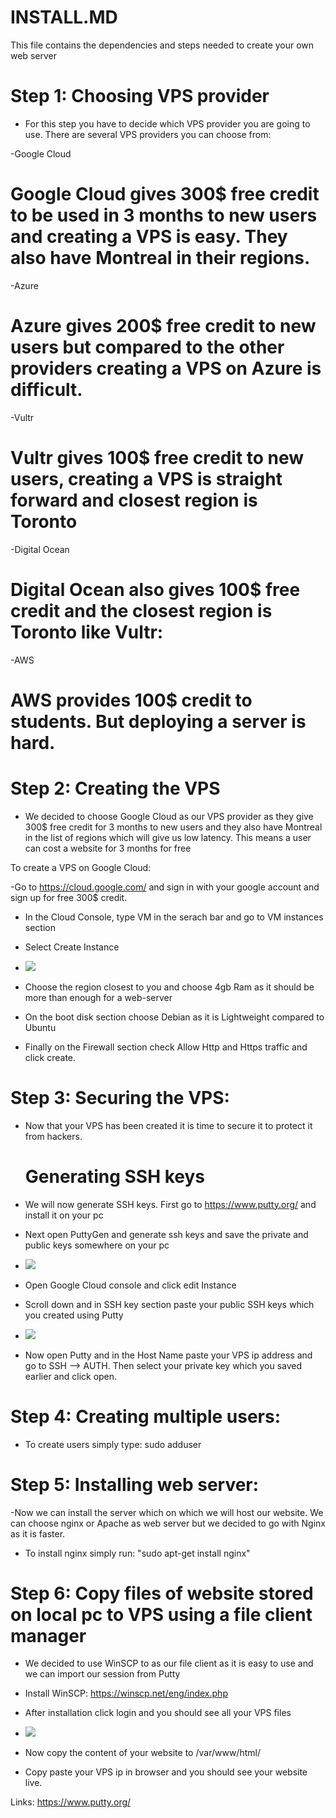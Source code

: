 # INSTALL.MD

This file contains the dependencies and steps needed to create your own web server

# Step 1: Choosing VPS provider

- For this step you have to decide which VPS provider you are going to use. There are several VPS providers you can choose from:

-Google Cloud

# Google Cloud gives 300$ free credit to be used in 3 months to new users and creating a VPS is easy. They also have Montreal in their regions.

-Azure

# Azure gives 200$ free credit to new users but compared to the other providers creating a VPS on Azure is difficult.

-Vultr

# Vultr gives 100$ free credit to new users, creating a VPS is straight forward and closest region is Toronto

-Digital Ocean

# Digital Ocean also gives 100$ free credit and the closest region is Toronto like Vultr:

-AWS

# AWS provides 100$ credit to students. But deploying a server is hard.

# Step 2: Creating the VPS

- We decided to choose Google Cloud as our VPS provider as they give 300$ free credit for 3
  months to new users and they also have Montreal in the list of regions which will give us low
  latency. This means a user can cost a website for 3 months for free

To create a VPS on Google Cloud:

-Go to https://cloud.google.com/ and sign in with your google account and sign up for free 300$ credit.

- In the Cloud Console, type VM in the serach bar and go to VM instances section

- Select Create Instance

- <img src="/Images/1.jpg" />

- Choose the region closest to you and choose 4gb Ram as it should be more than enough for a web-server

- On the boot disk section choose Debian as it is Lightweight compared to Ubuntu

- Finally on the Firewall section check Allow Http and Https traffic and click create.

# Step 3: Securing the VPS:

- Now that your VPS has been created it is time to secure it to protect it from hackers.

  # Generating SSH keys

- We will now generate SSH keys. First go to https://www.putty.org/ and install it on your pc

- Next open PuttyGen and generate ssh keys and save the private and public keys somewhere on your pc

- <img src="/Images/2.jpg" />

- Open Google Cloud console and click edit Instance
- Scroll down and in SSH key section paste your public SSH keys which you created using Putty
- <img src="/Images/3.jpg" />

- Now open Putty and in the Host Name paste your VPS ip address and go to SSH --> AUTH. Then select your private key which you saved earlier and click open.

# Step 4: Creating multiple users:

- To create users simply type: sudo adduser <UserNameHere>

# Step 5: Installing web server:

-Now we can install the server which on which we will host our website. We can choose nginx or Apache as web server but we decided to go with Nginx as it is faster.

- To install nginx simply run: "sudo apt-get install nginx"

# Step 6: Copy files of website stored on local pc to VPS using a file client manager

- We decided to use WinSCP to as our file client as it is easy to use and we can import our session from Putty
- Install WinSCP: https://winscp.net/eng/index.php
- After installation click login and you should see all your VPS files

- <img src="/Images/4.jpg" />

- Now copy the content of your website to /var/www/html/
- Copy paste your VPS ip in browser and you should see your website live.

Links:
https://www.putty.org/
